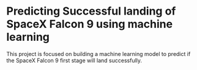 # Predicting Successful landing of SpaceX Falcon 9 using machine learning
This project is focused on building a machine learning model to predict if the SpaceX Falcon 9 first stage will land successfully.
